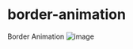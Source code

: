 # border-animation
Border Animation
![image](https://github.com/nabinjana-dsc/border-animation/assets/120771456/27bc52d3-5980-4030-806d-41aaac27f782)
